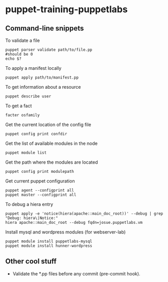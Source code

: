 puppet-training-puppetlabs
==========================


Command-line snippets
---------------------

To validate a file

    puppet parser validate path/to/file.pp
    #should be 0
    echo $?

To apply a manifest locally

    puppet apply path/to/manifest.pp
    
To get information about a resource

    puppet describe user
    
To get a fact

    facter osfamily


Get the current location of the config file

    puppet config print confdir
    
Get the list of available modules in the node

    puppet module list
    
Get the path where the modules are located

    puppet config print modulepath
    
Get current puppet configuration

    puppet agent --configprint all
    puppet master --configprint all

To debug a hiera entry

    puppet apply -e 'notice(hiera(apache::main_doc_root))' --debug | grep "Debug: hiera\|Notice:"
    hiera apache::main_doc_root --debug fqdn=josue.puppetlabs.vm

Install mysql and wordpress modules (for webserver-lab)

    puppet module install puppetlabs-mysql
    puppet module install hunner-wordpress

Other cool stuff
---------------------
* Validate the *.pp files before any commit (pre-commit hook).
